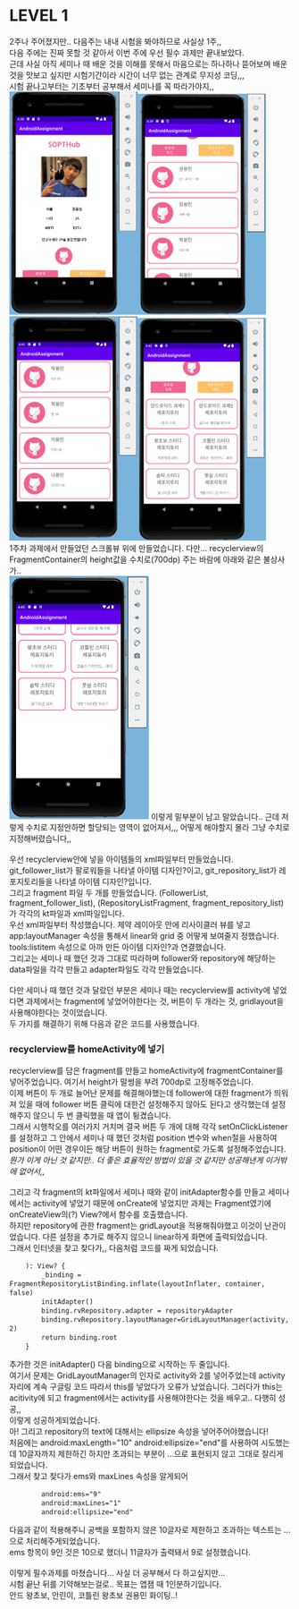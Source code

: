 # LEVEL 1
2주나 주어졌지만.. 다음주는 내내 시험을 봐야하므로 사실상 1주,, <br>
다음 주에는 진짜 못할 것 같아서 이번 주에 우선 필수 과제만 끝내보았다.<br>
근데 사실 아직 세미나 때 배운 것을 이해를 못해서 마음으로는 하나하나 뜯어보며 배운 것을 맛보고 싶지만 시험기간이라 시간이 너무 없는 관계로 무지성 코딩,,,<br>
시험 끝나고부터는 기초부터 공부해서 세미나를 꼭 따라가야지,,<br>
<img src="week2_level1_1.PNG" width="230"><img src="week2_level1_2.PNG" width="230"><img src="week2_level1_3.PNG" width="230"><img src="week2_level1_4.PNG" width="230"><br>
1주차 과제에서 만들었던 스크롤뷰 위에 만들었습니다. 다만... recyclerview의 FragmentContainer의 height값을 수치로(700dp) 주는 바람에 아래와 같은 불상사가..<br>
<img src="week2_level1_5.PNG" width="250"> 이렇게 밑부분이 남고 말았습니다.. 근데 저렇게 수치로 지정안하면 할당되는 영역이 없어져서,,, 어떻게 해야할지 몰라 그냥 수치로 지정해버렸습니다,,<br>
<br>
우선 recyclerview안에 넣을 아이템들의 xml파일부터 만들었습니다. git_follower_list가 팔로워들을 나타낼 아이템 디자인?이고, git_repository_list가 레포지토리들을 나타낼 아이템 디자인?입니다.<br>
그리고 fragment 파일 두 개를 만들었습니다. (FollowerList, fragment_follower_list), (RepositoryListFragment, fragment_repository_list)가 각각의 kt파일과 xml파일입니다.<br>
우선 xml파일부터 작성했습니다. 제약 레이아웃 안에 리사이클러 뷰를 넣고 app:layoutManager 속성을 통해서 linear와 grid 중 어떻게 보여줄지 정했습니다. tools:listitem 속성으로 아까 만든 아이템 디자인?과 연결했습니다.<br>
그리고는 세미나 때 했던 것과 그대로 따라하며 follower와 repository에 해당하는 data파일을 각각 만들고 adapter파일도 각각 만들었습니다.<br>
<br>
다만 세미나 때 했던 것과 달랐던 부분은 세미나 때는 recyclerview를 activity에 넣었다면 과제에서는 fragment에 넣었어야한다는 것, 버튼이 두 개라는 것, gridlayout을 사용해야한다는 것이었습니다.<br>
두 가지를 해결하기 위해 다음과 같은 코드를 사용했습니다.<br>
### recyclerview를 homeActivity에 넣기
recyclerview를 담은 fragment를 만들고 homeActivity에 fragmentContainer를 넣어주었습니다. 여기서 height가 말썽을 부려 700dp로 고정해주었습니다.<br>
이제 버튼이 두 개로 늘어난 문제를 해결해야했는데 follower에 대한 fragment가 띄워져 있을 때에 follower 버튼 클릭에 대한건 설정해주지 않아도 된다고 생각했는데 설정해주지 않으니 두 번 클릭했을 때 앱이 튕겼습니다.<br>
그래서 시행착오를 여러가지 거치며 결국 버튼 두 개에 대해 각각 setOnClickListener를 설정하고 그 안에서 세미나 때 했던 것처럼 position 변수와 when절을 사용하여 position이 어떤 경우이든 해당 버튼이 원하는 fragment로 가도록 설정해주었습니다.<br>
_뭔가 이게 아닌 것 같지만.. 더 좋은 효율적인 방법이 있을 것 같지만 성공해낸게 이거밖에 없어서,,_<br>
<br>
그리고 각 fragment의 kt파일에서 세미나 때와 같이 initAdapter함수를 만들고 세미나에서는 activity에 넣었기 때문에 onCreate에 넣었지만 과제는 Fragment였기에 onCreateView의(?) View?에서 함수를 호출했습니다.<br>
하지만 repository에 관한 fragment는 gridLayout을 적용해줘야했고 이것이 난관이었습니다. 다른 설정을 추가로 해주지 않으니 linear하게 화면에 출력되었습니다.<br>
그래서 인터넷을 찾고 찾다가,, 다음처럼 코드를 짜게 되었습니다.
```
    ): View? {
        _binding = FragmentRepositoryListBinding.inflate(layoutInflater, container, false)
        initAdapter()
        binding.rvRepository.adapter = repositoryAdapter
        binding.rvRepository.layoutManager=GridLayoutManager(activity, 2)
        return binding.root
    }
```
추가한 것은 initAdapter() 다음 binding으로 시작하는 두 줄입니다.<br>
여기서 문제는 GridLayoutManager의 인자로 activity와 2를 넣어주었는데 activity자리에 계속 구글링 코드 따라서 this를 넣었다가 오류가 났었습니다.
그러다가 this는 acitivity에 되고 fragment에서는 activity를 사용해야한다는 것을 배우고.. 다행히 성공,,<br>
이렇게 성공하게되었습니다.<br>
아! 그리고 repository의 text에 대해서는 ellipsize 속성을 넣어주어야했습니다!<br>
처음에는 android:maxLength="10" android:ellipsize="end"를 사용하여 시도했는데 10글자까지 제한하긴 하지만 초과되는 부분이 ...으로 표현되지 않고 그대로 잘리게 되었습니다.<br>
그래서 찾고 찾다가 ems와 maxLines 속성을 알게되어
```
        android:ems="9"
        android:maxLines="1"
        android:ellipsize="end"
```
다음과 같이 적용해주니 공백을 포함하지 않은 10글자로 제한하고 초과하는 텍스트는 ...으로 처리해주게되었습니다.<br>
ems 항목이 9인 것은 10으로 했더니 11글자가 출력돼서 9로 설정했습니다.<br>
<br>
이렇게 필수과제를 마쳤습니다... 사실 더 공부해서 다 하고싶지만...<br>
시험 끝난 뒤를 기약해보는걸로.. 목표는 앱잼 때 1인분하기입니다.<br>
안드 왕초보, 안린이, 코틀린 왕초보 권용민 화이팅..!
